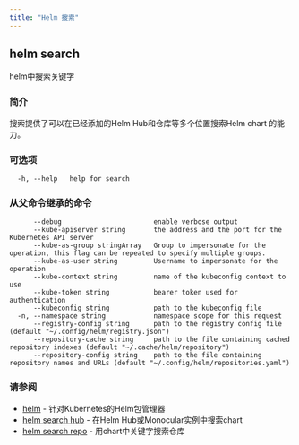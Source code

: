 ```yaml
---
title: "Helm 搜索"
---
```


## helm search

helm中搜索关键字

### 简介

搜索提供了可以在已经添加的Helm Hub和仓库等多个位置搜索Helm chart 的能力。

### 可选项

```shell
  -h, --help   help for search
```

### 从父命令继承的命令

```shell
      --debug                       enable verbose output
      --kube-apiserver string       the address and the port for the Kubernetes API server
      --kube-as-group stringArray   Group to impersonate for the operation, this flag can be repeated to specify multiple groups.
      --kube-as-user string         Username to impersonate for the operation
      --kube-context string         name of the kubeconfig context to use
      --kube-token string           bearer token used for authentication
      --kubeconfig string           path to the kubeconfig file
  -n, --namespace string            namespace scope for this request
      --registry-config string      path to the registry config file (default "~/.config/helm/registry.json")
      --repository-cache string     path to the file containing cached repository indexes (default "~/.cache/helm/repository")
      --repository-config string    path to the file containing repository names and URLs (default "~/.config/helm/repositories.yaml")
```

### 请参阅

* [helm](helm.md) - 针对Kubernetes的Helm包管理器
* [helm search hub](helm_search_hub.md) - 在Helm Hub或Monocular实例中搜索chart
* [helm search repo](helm_search_repo.md) - 用chart中关键字搜索仓库
